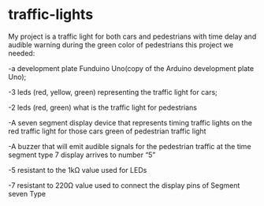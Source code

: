 # traffic-lights

My project is a traffic light for both cars and pedestrians 
with time delay and audible warning during the green color of pedestrians
this project we needed:

-a development plate Funduino Uno(copy of the Arduino development plate
Uno);

-3 leds (red, yellow, green) representing the traffic light for cars;

-2 leds (red, green) what is the traffic light for pedestrians

-A seven segment display device that represents timing
traffic lights on the red traffic light for those cars
green of pedestrian traffic light

-A buzzer that will emit audible signals
for the pedestrian traffic at the time segment type 7 display arrives
to number “5”

-5 resistant to the 1kΩ value used for LEDs

-7 resistant to 220Ω value used to connect the display pins of
Segment seven Type
